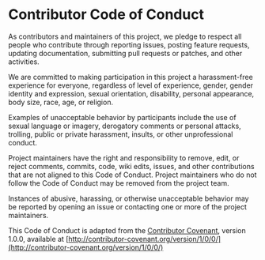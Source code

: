 # Contributor Code of Conduct

As contributors and maintainers of this project, we pledge to respect all people
who contribute through reporting issues, posting feature requests, updating documentation,
submitting pull requests or patches, and other activities.

We are committed to making participation in this project a harassment-free experience for everyone,
regardless of level of experience, gender, gender identity and expression, sexual orientation, disability,
personal appearance, body size, race, age, or religion.

Examples of unacceptable behavior by participants include the use of sexual language or imagery,
derogatory comments or personal attacks, trolling, public or private harassment, insults,
or other unprofessional conduct.

Project maintainers have the right and responsibility to remove, edit, or reject comments,
commits, code, wiki edits, issues, and other contributions that are not aligned to this Code of Conduct.
Project maintainers who do not follow the Code of Conduct may be removed from the project team.

Instances of abusive, harassing, or otherwise unacceptable behavior may be reported
by opening an issue or contacting one or more of the project maintainers.

This Code of Conduct is adapted from the [Contributor Covenant](http:contributor-covenant.org),
version 1.0.0, available at
[http://contributor-covenant.org/version/1/0/0/](http://contributor-covenant.org/version/1/0/0/)
